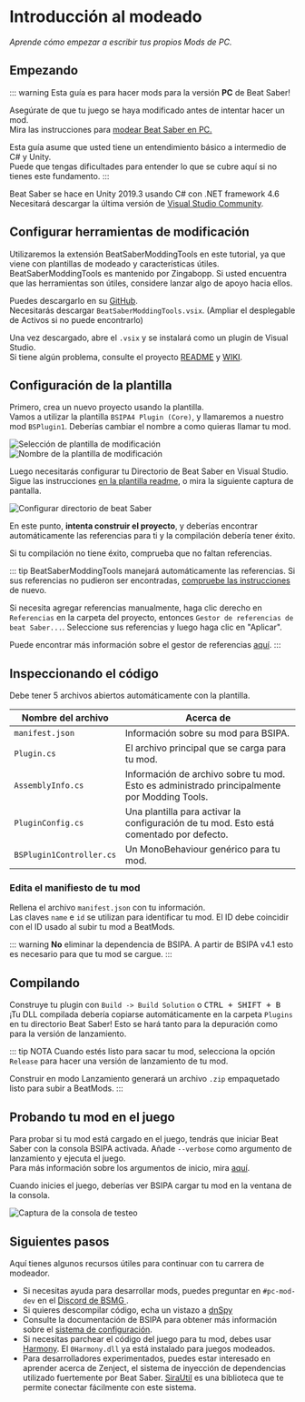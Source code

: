 # Introducción al modeado
_Aprende cómo empezar a escribir tus propios Mods de PC._

## Empezando
::: warning Esta guía es para hacer mods para la versión **PC** de Beat Saber!

Asegúrate de que tu juego se haya modificado antes de intentar hacer un mod.  
Mira las instrucciones para [modear Beat Saber en PC.](/pc-modding.md)

Esta guía asume que usted tiene un entendimiento básico a intermedio de C# y Unity.  
Puede que tengas dificultades para entender lo que se cubre aquí si no tienes este fundamento. :::

Beat Saber se hace en Unity 2019.3 usando C# con .NET framework 4.6  
Necesitará descargar la última versión de [Visual Studio Community](https://visualstudio.microsoft.com/).

## Configurar herramientas de modificación
Utilizaremos la extensión BeatSaberModdingTools en este tutorial, ya que viene con plantillas de modeado y características útiles.  
BeatSaberModdingTools es mantenido por Zingabopp. Si usted encuentra que las herramientas son útiles, considere lanzar algo de apoyo hacia ellos.

Puedes descargarlo en su [GitHub](https://github.com/Zingabopp/BeatSaberTemplates/releases/latest).  
Necesitarás descargar `BeatSaberModdingTools.vsix`. (Ampliar el desplegable de Activos si no puede encontrarlo)

Una vez descargado, abre el `.vsix` y se instalará como un plugin de Visual Studio.  
Si tiene algún problema, consulte el proyecto [README](https://github.com/Zingabopp/BeatSaberModdingTools#readme) y [WIKI](https://github.com/Zingabopp/BeatSaberModdingTools/wiki).

## Configuración de la plantilla
Primero, crea un nuevo proyecto usando la plantilla.  
Vamos a utilizar la plantilla `BSIPA4 Plugin (Core)`, y llamaremos a nuestro mod `BSPlugin1`. Deberías cambiar el nombre a como quieras llamar tu mod.

![Selección de plantilla de modificación](~@images/modding/modding-template-select.png "Selección de plantilla de modificación")  
![Nombre de la plantilla de modificación](~@images/modding/modding-template-name.png "Nombre de la plantilla de modificación")

Luego necesitarás configurar tu Directorio de Beat Saber en Visual Studio. Sigue las instrucciones [en la plantilla readme](https://github.com/Zingabopp/BeatSaberModdingTools#how-to-use), o mira la siguiente captura de pantalla.

![Configurar directorio de beat Saber](~@images/modding/setup-bs-directory.png "Configurar directorio de beat Saber")

En este punto, **intenta construir el proyecto**, y deberías encontrar automáticamente las referencias para ti y la compilación debería tener éxito.

Si tu compilación no tiene éxito, comprueba que no faltan referencias.

::: tip BeatSaberModdingTools manejará automáticamente las referencias. Si sus referencias no pudieron ser encontradas, [compruebe las instrucciones](https://github.com/Zingabopp/BeatSaberModdingTools#how-to-use) de nuevo.

Si necesita agregar referencias manualmente, haga clic derecho en `Referencias` en la carpeta del proyecto, entonces `Gestor de referencias de beat Saber...`. Seleccione sus referencias y luego haga clic en "Aplicar".

Puede encontrar más información sobre el gestor de referencias [aquí](https://github.com/Zingabopp/BeatSaberModdingTools/wiki/Adding-References). :::

## Inspeccionando el código
Debe tener 5 archivos abiertos automáticamente con la plantilla.

| Nombre del archivo       | Acerca de                                                                                   |
| ------------------------ | ------------------------------------------------------------------------------------------- |
| `manifest.json`          | Información sobre su mod para BSIPA.                                                        |
| `Plugin.cs`              | El archivo principal que se carga para tu mod.                                              |
| `AssemblyInfo.cs`        | Información de archivo sobre tu mod. Esto es administrado principalmente por Modding Tools. |
| `PluginConfig.cs`        | Una plantilla para activar la configuración de tu mod. Esto está comentado por defecto.     |
| `BSPlugin1Controller.cs` | Un MonoBehaviour genérico para tu mod.                                                      |

### Edita el manifiesto de tu mod
Rellena el archivo `manifest.json` con tu información.  
Las claves `name` e `id` se utilizan para identificar tu mod. El ID debe coincidir con el ID usado al subir tu mod a BeatMods.

::: warning **No** eliminar la dependencia de BSIPA. A partir de BSIPA v4.1 esto es necesario para que tu mod se cargue. :::

## Compilando
Construye tu plugin con `Build -> Build Solution` o <kbd>CTRL + SHIFT + B</kbd>  
¡Tu DLL compilada debería copiarse automáticamente en la carpeta `Plugins` en tu directorio Beat Saber! Esto se hará tanto para la depuración como para la versión de lanzamiento.

::: tip NOTA Cuando estés listo para sacar tu mod, selecciona la opción `Release` para hacer una versión de lanzamiento de tu mod.

Construir en modo Lanzamiento generará un archivo `.zip` empaquetado listo para subir a BeatMods. :::

## Probando tu mod en el juego
Para probar si tu mod está cargado en el juego, tendrás que iniciar Beat Saber con la consola BSIPA activada. Añade `--verbose` como argumento de lanzamiento y ejecuta el juego.  
Para más información sobre los argumentos de inicio, mira [aquí](./#launch-args).

Cuando inicies el juego, deberías ver BSIPA cargar tu mod en la ventana de la consola.

![Captura de la consola de testeo](~@images/modding/testing-console.png "Captura de la consola de testeo")

## Siguientes pasos
Aquí tienes algunos recursos útiles para continuar con tu carrera de modeador.

* Si necesitas ayuda para desarrollar mods, puedes preguntar en `#pc-mod-dev` en el [Discord de BSMG ](https://discord.gg/beatsabermods).
* Si quieres descompilar código, echa un vistazo a [dnSpy](https://github.com/dnSpy/dnSpy/releases)
* Consulte la documentación de BSIPA para obtener más información sobre el [sistema de configuración](https://bsmg.github.io/BeatSaber-IPA-Reloaded/tags/4.1.3/articles/start-dev.html#configuring-your-plugin).
* Si necesitas parchear el código del juego para tu mod, debes usar [Harmony](https://github.com/pardeike/Harmony#readme). El `0Harmony.dll` ya está instalado para juegos modeados.
* Para desarrolladores experimentados, puedes estar interesado en aprender acerca de Zenject, el sistema de inyección de dependencias utilizado fuertemente por Beat Saber. [SiraUtil](https://github.com/Auros/SiraUtil#readme) es una biblioteca que te permite conectar fácilmente con este sistema.
